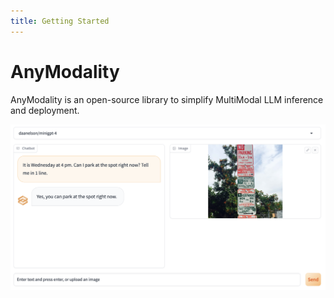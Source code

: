 ```yaml
---
title: Getting Started
---
```


# AnyModality

AnyModality is an open-source library to simplify MultiModal LLM inference and deployment.

![screenshot](assets/screenshot.png)
